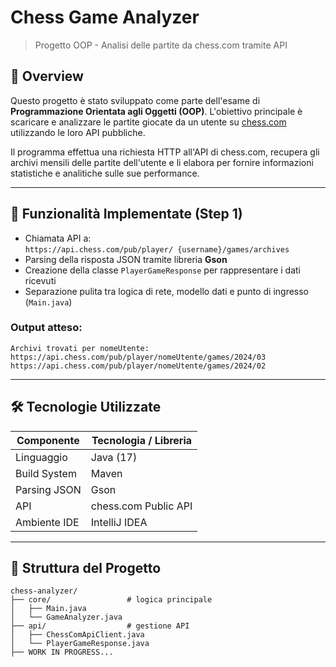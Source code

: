 #  Chess Game Analyzer

> Progetto OOP - Analisi delle partite da chess.com tramite API

## 📌 Overview

Questo progetto è stato sviluppato come parte dell'esame di **Programmazione Orientata agli Oggetti (OOP)**. L'obiettivo principale è scaricare e analizzare le partite giocate da un utente su [chess.com](https://www.chess.com/ ) utilizzando le loro API pubbliche.

Il programma effettua una richiesta HTTP all'API di chess.com, recupera gli archivi mensili delle partite dell'utente e li elabora per fornire informazioni statistiche e analitiche sulle sue performance.

---

## 🧩 Funzionalità Implementate (Step 1)

- Chiamata API a:  
  `https://api.chess.com/pub/player/ {username}/games/archives`
- Parsing della risposta JSON tramite libreria **Gson**
- Creazione della classe `PlayerGameResponse` per rappresentare i dati ricevuti
- Separazione pulita tra logica di rete, modello dati e punto di ingresso (`Main.java`)

### Output atteso:
```
Archivi trovati per nomeUtente:
https://api.chess.com/pub/player/nomeUtente/games/2024/03
https://api.chess.com/pub/player/nomeUtente/games/2024/02
```

---

## 🛠️ Tecnologie Utilizzate

| Componente       | Tecnologia / Libreria         |
|------------------|-------------------------------|
| Linguaggio       | Java (17)                     |
| Build System     | Maven                         |
| Parsing JSON     | Gson                          |
| API              | chess.com Public API          |
| Ambiente IDE     | IntelliJ IDEA                 |

---

## 📁 Struttura del Progetto
```
chess-analyzer/
├── core/                 # logica principale
│   ├── Main.java
│   └── GameAnalyzer.java
├── api/                  # gestione API
│   ├── ChessComApiClient.java
│   └── PlayerGameResponse.java
├── WORK IN PROGRESS...
```
